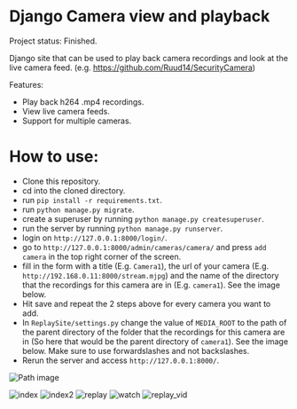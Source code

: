 # Django Camera view and playback

Project status: Finished.

Django site that can be used to play back camera recordings and look at the live camera feed. (e.g. https://github.com/Ruud14/SecurityCamera)

Features:
- Play back h264 .mp4 recordings.
- View live camera feeds.
- Support for multiple cameras.

# How to use:
- Clone this repository.
- cd into the cloned directory.
- run `pip install -r requirements.txt`.
- run `python manage.py migrate`.
- create a superuser by running `python manage.py createsuperuser`.
- run the server by running `python manage.py runserver`.
- login on `http://127.0.0.1:8000/login/`.
- go to `http://127.0.0.1:8000/admin/cameras/camera/` and press `add camera` in the top right corner of the screen.
- fill in the form with a title (E.g. `Camera1`), the url of your camera (E.g. `http://192.168.0.11:8000/stream.mjpg`) and the name of the directory that the recordings for this camera are in (E.g. `camera1`). See the image below.
- Hit save and repeat the 2 steps above for every camera you want to add.
- In `ReplaySite/settings.py` change the value of `MEDIA_ROOT` to the path of the parent directory of the folder that the recordings for this camera are in (So here that would be the parent directory of `camera1`). See the image below. Make sure to use forwardslashes and not backslashes.
- Rerun the server and access `http://127.0.0.1:8000/`.

![Path image](https://i.imgur.com/8irAwUz.jpg)

![index](https://github.com/Ruud14/Django-Camera-View-And-Playback/blob/master/pictures/index.jpg)
![index2](https://github.com/Ruud14/Django-Camera-View-And-Playback/blob/master/pictures/index2.jpg)
![replay](https://github.com/Ruud14/Django-Camera-View-And-Playback/blob/master/pictures/replay.jpg)
![watch](https://github.com/Ruud14/Django-Camera-View-And-Playback/blob/master/pictures/watch.jpg)
![replay_vid](https://github.com/Ruud14/Django-Camera-View-And-Playback/blob/master/pictures/replay_vid.jpg)

